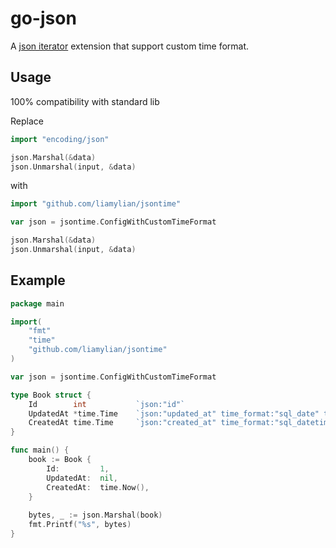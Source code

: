 # go-json

A [json iterator](https://github.com/json-iterator/go) extension that support custom time format.

## Usage
100% compatibility with standard lib

Replace
```go
import "encoding/json"

json.Marshal(&data)
json.Unmarshal(input, &data)
```

with
```go
import "github.com/liamylian/jsontime"

var json = jsontime.ConfigWithCustomTimeFormat

json.Marshal(&data)
json.Unmarshal(input, &data)
```

## Example

```go
package main

import(
	"fmt"
	"time"
	"github.com/liamylian/jsontime"
)

var json = jsontime.ConfigWithCustomTimeFormat

type Book struct {
	Id        int           `json:"id"`
	UpdatedAt *time.Time    `json:"updated_at" time_format:"sql_date" time_utc:"true"`
	CreatedAt time.Time     `json:"created_at" time_format:"sql_datetime" time_location:"UTC"`
}

func main() {
	book := Book {
		Id:         1,
		UpdatedAt:  nil,
		CreatedAt:  time.Now(),
	}
	
	bytes, _ := json.Marshal(book)
	fmt.Printf("%s", bytes)
}

```